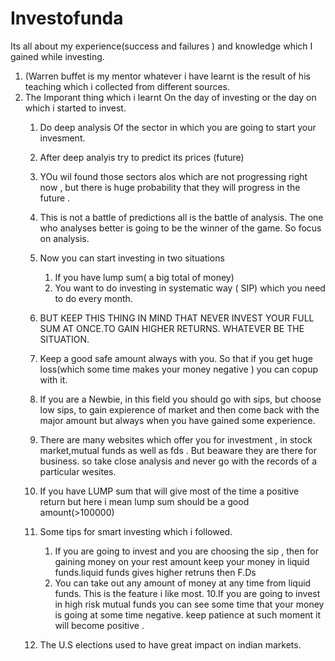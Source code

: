# Investofunda
Its all about my experience(success and failures ) and knowledge which I gained while investing. 
1. (Warren buffet is my mentor whatever i have learnt is the result of his teaching which i collected from different sources. 
2. The Imporant thing which i learnt On the day of investing or the day on which i started to invest.  
      1. Do deep analysis Of the sector in which you are going to start your invesment. 
      2. After deep analyis try to predict its prices (future)
      3. YOu wil found those sectors alos which are not progressing right now , but there is huge  probability that they will progress in the future . 
      4. This is not a battle of predictions all is the battle of analysis. The one who analyses better is going to be the winner of the game. So focus on analysis. 
      5. Now you can start investing in two situations 
          1. If you have lump sum( a big total of money)
          2. You want to do investing in systematic way ( SIP) which you need to do every month.
          
      6. BUT KEEP THIS THING IN MIND THAT NEVER INVEST YOUR FULL SUM AT ONCE.TO GAIN HIGHER RETURNS. WHATEVER BE THE SITUATION.
      7. Keep a good safe amount always with you. So that if you get huge loss(which some time makes your money negative ) you can copup with it. 
      8. If you are a Newbie, in this field you should go with sips, but choose low sips, to gain expierence of market and then come back with the major amount 
          but always when you have gained some experience. 
      7. There are many websites which offer you for investment , in stock market,mutual funds as well as fds . But beaware they are there for business. 
         so take close analysis and never go with the  records of  a particular wesites. 
         
     8. If you have LUMP sum that will give most of the time a positive return but here i mean lump sum should be  a good amount(>100000)
     
     9. Some tips for smart investing which i followed.  
        1. If you are going to invest and you are choosing the sip  , then for gaining money on your rest amount keep your money in liquid funds.liquid funds gives higher retruns          then F.Ds
          2. You can take out any amount of money at any time from liquid funds. 
            This is the feature i like most.
     10.If you are going  to invest in high risk mutual funds you can see some time that your money is going at some time negative. 
         keep patience at such moment it will become positive . 
     11. The U.S elections used to have great impact on indian markets.  
     
     
     
    
      
